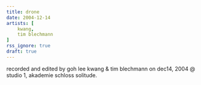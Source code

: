 ```yaml
---
title: drone
date: 2004-12-14
artists: [
    kwang,
    tim blechmann
]
rss_ignore: true
draft: true
---
```

recorded and edited by goh lee kwang & tim blechmann
on dec14, 2004 @ studio 1, akademie schloss solitude.
